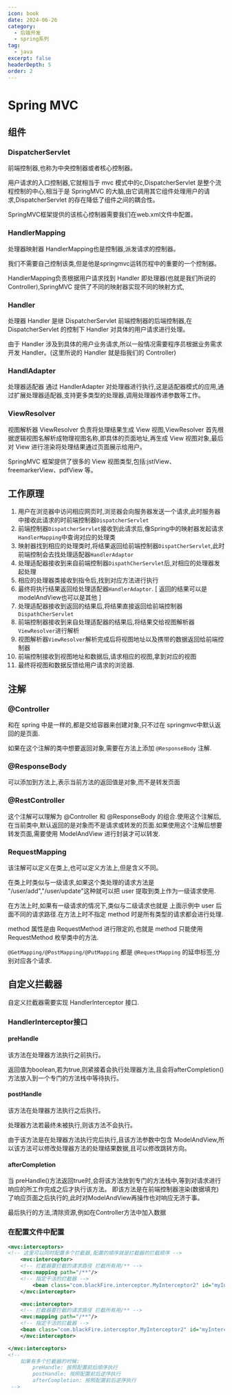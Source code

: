 ```yaml
---
icon: book
date: 2024-06-26
category:
  - 后端开发
  - spring系列
tag:
  - java
excerpt: false
headerDepth: 5
order: 2
---
```

# Spring MVC

## 组件

### DispatcherServlet

前端控制器,也称为中央控制器或者核心控制器。

用户请求的入口控制器,它就相当于 mvc 模式中的c,DispatcherServlet 是整个流程控制的中心,相当于是 SpringMVC 的大脑,由它调用其它组件处理用户的请求,DispatcherServlet 的存在降低了组件之间的耦合性。

SpringMVC框架提供的该核心控制器需要我们在web.xml文件中配置。

### HandlerMapping

处理器映射器 HandlerMapping也是控制器,派发请求的控制器。

我们不需要自己控制该类,但是他是springmvc运转历程中的重要的一个控制器。

HandlerMapping负责根据用户请求找到 Handler 即处理器(也就是我们所说的 Controller),SpringMVC 提供了不同的映射器实现不同的映射方式,

### Handler

处理器 Handler 是继 DispatcherServlet 前端控制器的后端控制器,在DispatcherServlet 的控制下 Handler 对具体的用户请求进行处理。

由于 Handler 涉及到具体的用户业务请求,所以一般情况需要程序员根据业务需求开发 Handler。(这里所说的 Handler 就是指我们的 Controller)

### HandlAdapter

处理器适配器 通过 HandlerAdapter 对处理器进行执行,这是适配器模式的应用,通过扩展处理器适配器,支持更多类型的处理器,调用处理器传递参数等工作。

### ViewResolver

视图解析器 ViewResolver 负责将处理结果生成 View 视图,ViewResolver 首先根据逻辑视图名解析成物理视图名称,即具体的页面地址,再生成 View 视图对象,最后对 View 进行渲染将处理结果通过页面展示给用户。

SpringMVC 框架提供了很多的 View 视图类型,包括:jstlView、freemarkerView、pdfView 等。

## 工作原理

1. 用户在浏览器中访问相应网页时,浏览器会向服务器发送一个请求,此时服务器中接收此请求的时前端控制器`DispatcherServlet`
2. 前端控制器`DispatcherServlet`接收到此请求后,像Spring中的映射器发起请求`HandlerMapping`中查询对应的处理类
3. 映射器找到相应的处理类时,将结果返回给前端控制器`DispatCherServlet`,此时前端控制会去找处理适配器`HandlerAdaptor`
4. 处理适配器接收到来自前端控制器`DispathCherServlet`后,对相应的处理器发起处理
5. 相应的处理器类接收到指令后,找到对应方法进行执行
6. 最终将执行结果返回给处理适配器`HandlerAdaptor`. [ 返回的结果可以是 modelAndView也可以是其他 ]
7. 处理适配器接收到返回的结果后,将结果直接返回给前端控制器`DispathCherServlet`
8. 前端控制器接收到来自处理适配器的结果后,将结果交给视图解析器`ViewResolver`进行解析
9. 视图解析器`ViewResolver`解析完成后将视图地址以及携带的数据返回给前端控制器
10. 前端控制接收到视图地址和数据后,请求相应的视图,拿到对应的视图
11. 最终将视图和数据反馈给用户请求的浏览器.

## 注解

### @Controller

和在 spring 中是一样的,都是交给容器来创建对象,只不过在 springmvc中默认返回的是页面.

如果在这个注解的类中想要返回对象,需要在方法上添加 `@ResponseBody` 注解.

### @ResponseBody

可以添加到方法上,表示当前方法的返回值是对象,而不是转发页面

### @RestController

这个注解可以理解为 @Controller 和 @ResponseBody 的组合.使用这个注解后,在当前类中,默认返回的是对象而不是请求或转发的页面.如果使用这个注解后想要转发页面,需要使用 ModelAndView 进行封装才可以转发.

### RequestMapping

该注解可以定义在类上,也可以定义方法上,但是含义不同。

在类上时类似与一级请求,如果这个类处理的请求方法是 "/user/add","/user/update"这种就可以把 user 提取到类上作为一级请求使用.

在方法上时,如果有一级请求的情况下,类似与二级请求也就是 上面示例中 user 后面不同的请求路径.在方法上时不指定 method 时是所有类型的请求都会进行处理.

method 属性是由 RequestMethod 进行限定的,也就是 method 只能使用 RequestMethod 枚举类中的方法.

`@GetMapping/@PostMapping/@PutMapping` 都是 `@RequestMapping` 的延申标签,分别对应各个请求.

## 自定义拦截器

自定义拦截器需要实现 HandlerInterceptor 接口.

### HandlerInterceptor接口

#### preHandle

该方法在处理器方法执行之前执行。

返回值为boolean,若为true,则紧接着会执行处理器方法,且会将afterCompletion() 方法放入到一个专门的方法栈中等待执行。

#### postHandle

该方法在处理器方法执行之后执行。

处理器方法若最终未被执行,则该方法不会执行。

由于该方法是在处理器方法执行完后执行,且该方法参数中包含 ModelAndView,所以该方法可以修改处理器方法的处理结果数据,且可以修改跳转方向。

#### afterCompletion

当 preHandle()方法返回true时,会将该方法放到专门的方法栈中,等到对请求进行响应的所工作完成之后才执行该方法。
即该方法是在前端控制器渲染(数据填充)了响应页面之后执行的,此时对ModelAndView再操作也对响应无济于事。

最后执行的方法,清除资源,例如在Controller方法中加入数据

### 在配置文件中配置

```xml
<mvc:interceptors>
<!-- 这里可以同时配置多个拦截器,配置的顺序就是拦截器的拦截顺序 -->
    <mvc:interceptor>
    <!-- 拦截器要拦截的请求路径 拦截所有用/** -->
    <mvc:mapping path="/**"/>
    <!-- 指定干活的拦截器 -->
        <bean class="com.blackFire.interceptor.MyInterceptor2" id="myInterceptor"></bean>
    </mvc:interceptor>

    <mvc:interceptor>
    <!-- 拦截器要拦截的请求路径 拦截所有用/** -->
    <mvc:mapping path="/**"/>
    <!-- 指定干活的拦截器 -->
    <bean class="com.blackFire.interceptor.MyInterceptor2" id="myInterceptor2"></bean>
    </mvc:interceptor>

</mvc:interceptors>
<!--
    如果有多个拦截器的时候:
        preHandle: 按照配置前后顺序执行
        postHandle: 按照配置前后逆序执行
        afterCompletion: 按照配置前后逆序执行
 -->
```

